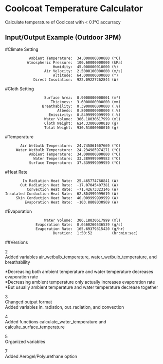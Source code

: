 # Coolcoat Temperature Calculator
Calculate temperature of Coolcoat with &lt; 0.1°C accurracy

## Input/Output Example (Outdoor 3PM)

#Climate Setting

               Ambient Temperature:  34.000000000000 (°C)
              Atmospheric Pressure:  100.60000000000 (kPa)
                          Humidity:  45.000000010000 (%)
                      Air Velocity:  2.5000100000000 (m/s)
                          Altitude:  64.000000000000 (°)
                 Direct Insolation:  922.09227262844 (W)

#Cloth Setting

                      Surface Area:  0.9000000000001 (m²)
                         Thickness:  3.6000000000000 (mm)
                     Breathability:  0.3900000000000 (.%)
                            Albedo:  0.8000000000000 (.%)
                        Emissivity:  0.8499999999999 (.%)
                      Water Volume:  306.18030617999 (ml)
                      Cloth Weight:  624.33000000010 (g)
                      Total Weight:  930.51000000010 (g)

#Temperature

           Air Wetbulb Temperature:  24.745861607669 (°C)
         Water Wetbulb Temperature:  24.234985974271 (°C)
               Ambient Temperature:  34.000000000000 (°C)
                 Water Temperature:  33.389999999983 (°C)
               Surface Temperature:  37.339999999959 (°C)

#Heat Rate

            In Radiation Heat Rate:  25.465774760841 (W)
           Out Radiation Heat Rate:  -17.07045407381 (W)
              Convection Heat Rate:  -71.42673323146 (W)
    Insulated Conduction Heat Rate:  62.804999999619 (W)
         Skin Conduction Heat Rate:  40.009999999999 (W)
             Evaporation Heat Rate:  -103.8808030969 (W)

#Evaporation

                      Water Volume:  306.18030617999 (ml)
                  Evaporation Rate:  0.0460260536539 (g/s)
                  Evaporation Rate:  165.69379315420 (g/hr)
                          Duration:  1:50:52         (hr:min:sec)

##Versions

2 <br />
Added variables air_wetbulb_temperature, water_wetbulb_temperature, and breathability

*Decreasing both ambient temperature and water temperature decreases evaporation rate <br />
*Decreasing ambient temperature only actually increases evaporation rate <br />
*But usually ambient temperature and water temperature decrease together

3 <br />
Changed output format <br />
Added variables in_radiation, out_radiation, and convection

4 <br />
Added functions calculate_water_temperature and calculte_surface_temperature

5 <br />
Organized variables

7 <br />
Added Aerogel/Polyurethane option

